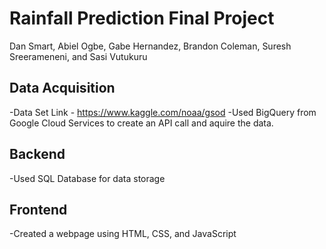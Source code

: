 # Rainfall Prediction Final Project
Dan Smart, Abiel Ogbe, Gabe Hernandez, Brandon Coleman, Suresh Sreerameneni, and Sasi Vutukuru

## Data Acquisition
-Data Set Link - https://www.kaggle.com/noaa/gsod
-Used BigQuery from Google Cloud Services to create an API call and aquire the data.


## Backend
-Used SQL Database for data storage

## Frontend
-Created a webpage using HTML, CSS, and JavaScript

